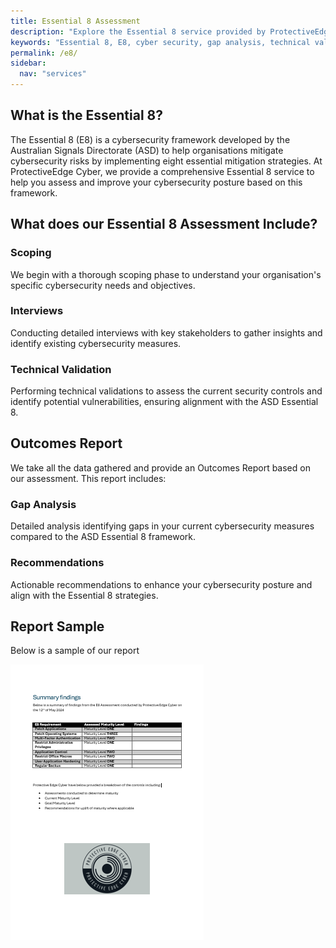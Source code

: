 ```yaml
---
title: Essential 8 Assessment
description: "Explore the Essential 8 service provided by ProtectiveEdge Cyber, offering comprehensive assessments and gap analysis to enhance your cyber security posture"
keywords: "Essential 8, E8, cyber security, gap analysis, technical validation, cyber security assessment, ProtectiveEdge Cyber, ASD Essential 8"
permalink: /e8/
sidebar:
  nav: "services"
---
```


## What is the Essential 8?
The Essential 8 (E8) is a cybersecurity framework developed by the Australian Signals Directorate (ASD) to help organisations mitigate cybersecurity risks by implementing eight essential mitigation strategies. At ProtectiveEdge Cyber, we provide a comprehensive Essential 8 service to help you assess and improve your cybersecurity posture based on this framework.

## What does our Essential 8 Assessment Include?
### Scoping
We begin with a thorough scoping phase to understand your organisation's specific cybersecurity needs and objectives.

### Interviews
Conducting detailed interviews with key stakeholders to gather insights and identify existing cybersecurity measures.

### Technical Validation
Performing technical validations to assess the current security controls and identify potential vulnerabilities, ensuring alignment with the ASD Essential 8.

## Outcomes Report
We take all the data gathered and provide an Outcomes Report based on our assessment. This report includes:

### Gap Analysis
Detailed analysis identifying gaps in your current cybersecurity measures compared to the ASD Essential 8 framework.

### Recommendations
Actionable recommendations to enhance your cybersecurity posture and align with the Essential 8 strategies.

## Report Sample
Below is a sample of our report

![Report-Sample](/assets/report.png)
